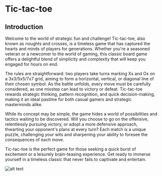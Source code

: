 # Tic-tac-toe

## Introduction

Welcome to the world of strategic fun and challenge! Tic-tac-toe, also known as noughts and crosses, is a timeless game that has captured the hearts and minds of players for generations. Whether you're a seasoned veteran or a newcomer to the world of gaming, this classic board game offers a delightful blend of simplicity and complexity that will keep you engaged for hours on end.

The rules are straightforward: two players take turns marking Xs and Os on a 3x3/5x5/7x7 grid, aiming to form a horizontal, vertical, or diagonal line of their chosen symbol. As the battle unfolds, every move must be carefully considered, as one misstep can lead to victory or defeat. Tic-tac-toe rewards strategic thinking, pattern recognition, and quick decision-making, making it an ideal pastime for both casual gamers and strategic masterminds alike.

While its concept may be simple, the game hides a world of possibilities and tactics waiting to be discovered. Will you choose to go on the offensive, relentlessly pursuing victory, or adopt a more defensive approach, thwarting your opponent's plans at every turn? Each match is a unique puzzle, challenging your wits and sharpening your ability to foresee the consequences of each move.

Tic-tac-toe is the perfect game for those seeking a quick burst of excitement or a leisurely brain-teasing experience. Get ready to immerse yourself in a timeless classic that never fails to captivate and entertain.

![alt text](https://www.rd.com/wp-content/uploads/2019/10/tic-tac-toe-scaled.jpg?resize=2048)